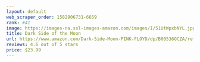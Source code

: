 ```yaml
---
layout: default 
﻿web_scraper_order: 1582906731-6659
rank: #41
image: https://images-na.ssl-images-amazon.com/images/I/51UtWpxbNYL.jpg
title: Dark Side of the Moon
url: https://www.amazon.com/Dark-Side-Moon-PINK-FLOYD/dp/B00536OCZA/ref=zg_mw_music_41?_encoding=UTF8&psc=1&refRID=W62ZJ4MEWNEZHB0GJJHX
reviews: 4.6 out of 5 stars
price: $23.99 
---
```

